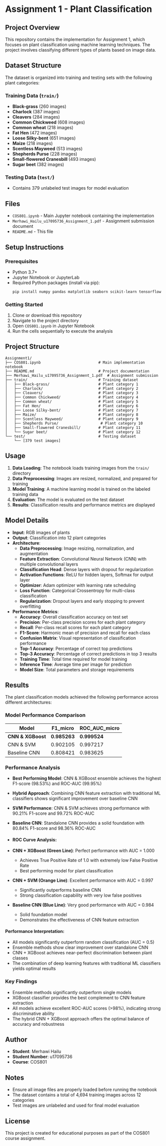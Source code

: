 # Assignment 1 - Plant Classification

## Project Overview
This repository contains the implementation for Assignment 1, which focuses on plant classification using machine learning techniques. The project involves classifying different types of plants based on image data.

## Dataset Structure
The dataset is organized into training and testing sets with the following plant categories:

### Training Data (`train/`)
- **Black-grass** (260 images)
- **Charlock** (387 images)
- **Cleavers** (284 images)
- **Common Chickweed** (608 images)
- **Common wheat** (218 images)
- **Fat Hen** (472 images)
- **Loose Silky-bent** (651 images)
- **Maize** (218 images)
- **Scentless Mayweed** (513 images)
- **Shepherds Purse** (228 images)
- **Small-flowered Cranesbill** (493 images)
- **Sugar beet** (382 images)

### Testing Data (`test/`)
- Contains 379 unlabeled test images for model evaluation

## Files
- `COS801.ipynb` - Main Jupyter notebook containing the implementation
- `Merhawi_Hailu_u17095736_Assignment_1.pdf` - Assignment submission document
- `README.md` - This file

## Setup Instructions

### Prerequisites
- Python 3.7+
- Jupyter Notebook or JupyterLab
- Required Python packages (install via pip):
  ```bash
  pip install numpy pandas matplotlib seaborn scikit-learn tensorflow keras opencv-python
  ```

### Getting Started
1. Clone or download this repository
2. Navigate to the project directory
3. Open `COS801.ipynb` in Jupyter Notebook
4. Run the cells sequentially to execute the analysis

## Project Structure
```
Assignment1/
├── COS801.ipynb                          # Main implementation notebook
├── README.md                             # Project documentation
├── Merhawi_Hailu_u17095736_Assignment_1.pdf  # Assignment submission
├── train/                                # Training dataset
│   ├── Black-grass/                      # Plant category 1
│   ├── Charlock/                         # Plant category 2
│   ├── Cleavers/                         # Plant category 3
│   ├── Common Chickweed/                 # Plant category 4
│   ├── Common wheat/                     # Plant category 5
│   ├── Fat Hen/                          # Plant category 6
│   ├── Loose Silky-bent/                 # Plant category 7
│   ├── Maize/                            # Plant category 8
│   ├── Scentless Mayweed/                # Plant category 9
│   ├── Shepherds Purse/                   # Plant category 10
│   ├── Small-flowered Cranesbill/        # Plant category 11
│   └── Sugar beet/                       # Plant category 12
└── test/                                 # Testing dataset
    └── [379 test images]
```

## Usage
1. **Data Loading**: The notebook loads training images from the `train/` directory
2. **Data Preprocessing**: Images are resized, normalized, and prepared for training
3. **Model Training**: A machine learning model is trained on the labeled training data
4. **Evaluation**: The model is evaluated on the test dataset
5. **Results**: Classification results and performance metrics are displayed

## Model Details
- **Input**: RGB images of plants
- **Output**: Classification into 12 plant categories
- **Architecture**: 
  - **Data Preprocessing**: Image resizing, normalization, and augmentation
  - **Feature Extraction**: Convolutional Neural Network (CNN) with multiple convolutional layers
  - **Classification Head**: Dense layers with dropout for regularization
  - **Activation Functions**: ReLU for hidden layers, Softmax for output layer
  - **Optimizer**: Adam optimizer with learning rate scheduling
  - **Loss Function**: Categorical Crossentropy for multi-class classification
  - **Regularization**: Dropout layers and early stopping to prevent overfitting
- **Performance Metrics**: 
  - **Accuracy**: Overall classification accuracy on test set
  - **Precision**: Per-class precision scores for each plant category
  - **Recall**: Per-class recall scores for each plant category
  - **F1-Score**: Harmonic mean of precision and recall for each class
  - **Confusion Matrix**: Visual representation of classification performance
  - **Top-1 Accuracy**: Percentage of correct top predictions
  - **Top-3 Accuracy**: Percentage of correct predictions in top 3 results
  - **Training Time**: Total time required for model training
  - **Inference Time**: Average time per image for prediction
  - **Model Size**: Total parameters and storage requirements

## Results
The plant classification models achieved the following performance across different architectures:

### Model Performance Comparison
| Model | F1_micro | ROC_AUC_micro |
|-------|-----------|----------------|
| **CNN & XGBoost** | **0.985263** | **0.999524** |
| CNN & SVM | 0.902105 | 0.997217 |
| Baseline CNN | 0.808421 | 0.983625 |

### Performance Analysis
- **Best Performing Model**: CNN & XGBoost ensemble achieves the highest F1-score (98.53%) and ROC-AUC (99.95%)
- **Hybrid Approach**: Combining CNN feature extraction with traditional ML classifiers shows significant improvement over baseline CNN
- **SVM Performance**: CNN & SVM achieves strong performance with 90.21% F1-score and 99.72% ROC-AUC
- **Baseline CNN**: Standalone CNN provides a solid foundation with 80.84% F1-score and 98.36% ROC-AUC

- #### **ROC Curve Analysis:**
- **CNN + XGBoost (Green Line)**: Perfect performance with AUC = 1.000
  - Achieves True Positive Rate of 1.0 with extremely low False Positive Rate
  - Best performing model for plant classification
  
- **CNN + SVM (Orange Line)**: Excellent performance with AUC = 0.997
  - Significantly outperforms baseline CNN
  - Strong classification capability with very low false positives
  
- **Baseline CNN (Blue Line)**: Very good performance with AUC = 0.984
  - Solid foundation model
  - Demonstrates the effectiveness of CNN feature extraction

#### **Performance Interpretation:**
- All models significantly outperform random classification (AUC = 0.5)
- Ensemble methods show clear improvement over standalone CNN
- CNN + XGBoost achieves near-perfect discrimination between plant classes
- The combination of deep learning features with traditional ML classifiers yields optimal results

### Key Findings
- Ensemble methods significantly outperform single models
- XGBoost classifier provides the best complement to CNN feature extraction
- All models achieve excellent ROC-AUC scores (>98%), indicating strong discriminative ability
- The hybrid CNN + XGBoost approach offers the optimal balance of accuracy and robustness

## Author
- **Student**: Merhawi Hailu
- **Student Number**: u17095736
- **Course**: COS801

## Notes
- Ensure all image files are properly loaded before running the notebook
- The dataset contains a total of 4,694 training images across 12 categories
- Test images are unlabeled and used for final model evaluation

## License
This project is created for educational purposes as part of the COS801 course assignment.


